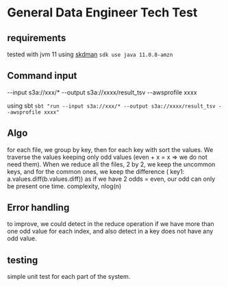 # General Data Engineer Tech Test

## requirements
tested with jvm 11 
using [skdman](https://sdkman.io/)  `sdk use java 11.0.8-amzn`

## Command input
--input s3a://xxx/* --output s3a://xxxx/result_tsv --awsprofile xxxx

using sbt `sbt "run --input s3a://xxx/* --output s3a://xxxx/result_tsv --awsprofile xxxx"`

## Algo
for each file, we group by key, then for each key with sort the values.
We traverse the values keeping only odd values (even + x = x => we do not need them).
When we reduce all the files, 2 by 2, we keep the uncommon keys, and for the common ones,
we keep the difference ( key1: a.values.diff(b.values.diff)) as if we have
2 odds = even, our odd can only be present one time. 
complexity, nlog(n)

## Error handling
to improve, we could detect in the reduce operation if we have more than one odd value for each index,
and also detect in a key does not have any odd value.


## testing
simple unit test for each part of the system. 
